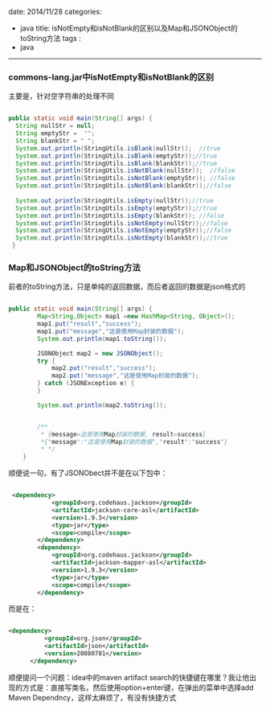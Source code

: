date: 2014/11/28
categories: 
  - java
title: isNotEmpty和isNotBlank的区别以及Map和JSONObject的toString方法
tags : 
  - java
---

### commons-lang.jar中isNotEmpty和isNotBlank的区别

主要是，针对空字符串的处理不同

```java

public static void main(String[] args) {
  String nullStr = null;
  String emptyStr =  "";
  String blankStr = " ";
  System.out.println(StringUtils.isBlank(nullStr));  //true
  System.out.println(StringUtils.isBlank(emptyStr));//true
  System.out.println(StringUtils.isBlank(blankStr));//true
  System.out.println(StringUtils.isNotBlank(nullStr));  //false
  System.out.println(StringUtils.isNotBlank(emptyStr)); //false
  System.out.println(StringUtils.isNotBlank(blankStr));//false
 
  System.out.println(StringUtils.isEmpty(nullStr));//true
  System.out.println(StringUtils.isEmpty(emptyStr));//true
  System.out.println(StringUtils.isEmpty(blankStr)); //false
  System.out.println(StringUtils.isNotEmpty(nullStr));//false
  System.out.println(StringUtils.isNotEmpty(emptyStr));//false
  System.out.println(StringUtils.isNotEmpty(blankStr));//true
 }

```

### Map和JSONObject的toString方法

前者的toString方法，只是单纯的返回数据，而后者返回的数据是json格式的


```java

public static void main(String[] args) {
        Map<String,Object> map1 =new HashMap<String, Object>();
        map1.put("result","success");
        map1.put("message","这是使用Map封装的数据");
        System.out.println(map1.toString());

        JSONObject map2 = new JSONObject();
        try {
            map2.put("result","success");
            map2.put("message","这是使用Map封装的数据");
        } catch (JSONException e) {
        }

        System.out.println(map2.toString());


        /**
         * {message=这是使用Map封装的数据, result=success}
         *{"message":"这是使用Map封装的数据","result":"success"}
         * */
    }


```


顺便说一句，有了JSONObect并不是在以下包中：


```xml

 <dependency>
            <groupId>org.codehaus.jackson</groupId>
            <artifactId>jackson-core-asl</artifactId>
            <version>1.9.3</version>
            <type>jar</type>
            <scope>compile</scope>
        </dependency>
        <dependency>
            <groupId>org.codehaus.jackson</groupId>
            <artifactId>jackson-mapper-asl</artifactId>
            <version>1.9.3</version>
            <type>jar</type>
            <scope>compile</scope>
        </dependency>

  ```


  而是在：

  ```xml

  <dependency>
            <groupId>org.json</groupId>
            <artifactId>json</artifactId>
            <version>20080701</version>
        </dependency>

  ```

 
  顺便提问一个问题：idea中的maven artifact search的快捷键在哪里？我让他出现的方式是：直接写类名，然后使用option+enter键，在弹出的菜单中选择add Maven Dependncy，这样太麻烦了，有没有快捷方式
